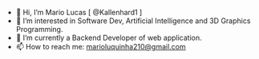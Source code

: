 - 👋 Hi, I’m Mario Lucas [ @Kallenhard1 ]
- 👀 I’m interested in Software Dev, Artificial Intelligence and 3D Graphics Programming.
- 🌱 I’m currently a Backend Developer of web application.
- 📫 How to reach me: marioluquinha210@gmail.com

<!---
Kallenhard1/Kallenhard1 is a ✨ special ✨ repository because its `README.md` (this file) appears on your GitHub profile.
You can click the Preview link to take a look at your changes.
--->
